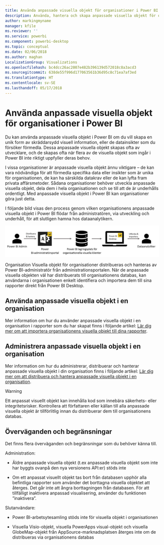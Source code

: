 ```yaml
---
title: Använda anpassade visuella objekt för organisationer i Power BI
description: Använda, hantera och skapa anpassade visuella objekt för organisationer i Power BI
author: markingmyname
manager: kfile
ms.reviewer: ''
ms.service: powerbi
ms.component: powerbi-desktop
ms.topic: conceptual
ms.date: 02/06/2018
ms.author: maghan
LocalizationGroup: Visualizations
ms.openlocfilehash: bc4dcc26ac2007e482b396139d572018c8a3acd3
ms.sourcegitcommit: 638de55f996d177063561b36d95c8c71ea7af3ed
ms.translationtype: HT
ms.contentlocale: sv-SE
ms.lasthandoff: 05/17/2018
---
```

# <a name="using-organization-custom-visuals-in-power-bi"></a>Använda anpassade visuella objekt för organisationer i Power BI

Du kan använda anpassade visuella objekt i Power BI om du vill skapa en unik form av skräddarsydd visuell information, eller de datainsikter som du försöker förmedla. Dessa anpassade visuella objekt skapas ofta av utvecklare, och de skapas ofta när flera av de visuella objekt som ingår i Power BI inte riktigt uppfyller deras behov. 

I vissa organisationer är anpassade visuella objekt ännu viktigare – de kan vara nödvändiga för att förmedla specifika data eller insikter som är unika för organisationen, de kan ha särskilda datakrav eller de kan lyfta fram privata affärsmetoder. Sådana organisationer behöver utveckla anpassade visuella objekt, dela dem i hela organisationen och se till att de är underhålls ordentligt. Med anpassade visuella objekt i Power BI kan organisationer göra just detta.

I följande bild visas den process genom vilken organisationens anpassade visuella objekt i Power BI flödar från administratören, via utveckling och underhåll, för att slutligen hamna hos dataanalytikern.

![](media/power-bi-custom-visuals-organizational/custom-visual-org-01.jpg)

Organisation Visuella objekt för organisationer distribueras och hanteras av Power BI-administratör från administrationsportalen. När de anpassade visuella objekten väl har distribuerats till organisationens databas, kan användarna i organisationen enkelt identifiera och importera dem till sina rapporter direkt från Power BI Desktop.

## <a name="using-organizational-custom-visuals"></a>Använda anpassade visuella objekt i en organisation

Mer information om hur du använder anpassade visuella objekt i en organisation i rapporter som du har skapat finns i följande artikel: [Lär dig mer om att importera organisationens visuella objekt till dina rapporter](power-bi-custom-visuals.md).
 
## <a name="administering-organizational-custom-visuals"></a>Administrera anpassade visuella objekt i en organisation

Mer information om hur du administrerar, distribuerar och hanterar anpassade visuella objekt i din organisation finns i följande artikel: [Lär dig mer om att distribuera och hantera anpassade visuella objekt i en organisation](https://go.microsoft.com/fwlink/?linkid=866790).

> [!WARNING]
> Ett anpassat visuellt objekt kan innehålla kod som innebära säkerhets- eller integritetsrisker. Kontrollera att författaren eller källan till alla anpassade visuella objekt är tillförlitlig innan du distribuerar dem till organisationens databas. 
> 

## <a name="considerations-and-limitations"></a>Överväganden och begränsningar
 
Det finns flera överväganden och begränsningar som du behöver känna till.
 
Administration:

* Äldre anpassade visuella objekt (t.ex anpassade visuella objekt som inte har byggts ovanpå den nya versionens API:er) stöds inte

* Om ett anpassat visuellt objekt tas bort från databasen upphör alla befintliga rapporter som använder det borttagna visuella objektet att återges. Det går inte att ångra borttagningen från databasen. För att tillfälligt inaktivera anpassad visualisering, använder du funktionen ”inaktivera”.
 
Slutanvändare:

* Power BI-arbetsytesamling stöds inte för visuella objekt i organisationen

* Visuella Visio-objekt, visuella PowerApps visual-objekt och visuella GlobeMap-objekt från AppSource-marknadsplatsen återges inte om de distribueras via organisationens databas
